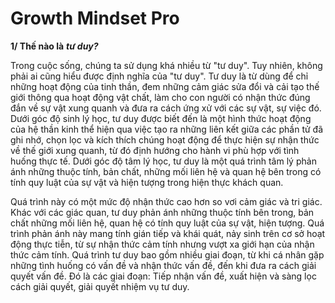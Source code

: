 # Growth Mindset Pro
**1/ Thế nào là** ***tư duy?*** 

Trong cuộc sống, chúng ta sử dụng khá nhiều từ "tư duy". Tuy nhiên, không phải ai cũng hiểu được định nghĩa của "tư duy". Tư duy là từ dùng để chỉ những hoạt động của tinh thần, đem những cảm giác sửa đổi và cải tạo thế giới thông qua hoạt động vật chất, làm cho con người có nhận thức đúng đắn về sự vật xung quanh và đưa ra cách ứng xử với các sự vật, sự việc đó. Dưới góc độ sinh lý học, tư duy được biết đến là một hình thức hoạt động của hệ thần kinh thể hiện qua việc tạo ra những liên kết giữa các phần tử đã ghi nhớ, chọn lọc và kích thích chúng hoạt động để thực hiện sự nhận thức về thế giới xung quanh, từ đó định hướng cho hành vi phù hợp với tình huống thực tế. Dưới góc độ tâm lý học, tư duy là một quá trình tâm lý phản ánh những thuộc tính, bản chất, những mối liên hệ và quan hệ bên trong có tính quy luật của sự vật và hiện tượng trong hiện thực khách quan.

Quá trình này có một mức độ nhận thức cao hơn so vơi cảm giác và tri giác. Khác với các giác quan, tư duy phản ánh những thuộc tính bên trong, bản chất những mối liên hệ, quan hệ có tính quy luật của sự vật, hiện tượng. Quá trình phản ánh này mang tính gián tiếp và khái quát, nảy sinh trên cơ sở hoạt động thực tiễn, từ sự nhận thức cảm tính nhưng vượt xa giới hạn của nhận thức cảm tính. Quá trình tư duy bao gồm nhiều giai đoạn, từ khi cá nhân gặp những tình huống có vấn đề và nhận thức vấn đề, đến khi đưa ra cách giải quyết vấn đề. Đó là các giai đoạn: Tiếp nhận vấn đề, xuất hiện và sàng lọc cách giải quyết, giải quyết nhiệm vụ tư duy.
